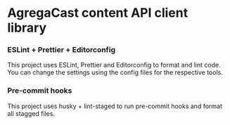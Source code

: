 # AgregaCast content API client library

### ESLint + Prettier + Editorconfig

This project uses ESLint, Prettier and Editorconfig to format and lint code. You can change the settings using the config files for the respective tools.

### Pre-commit hooks

This project uses husky + lint-staged to run pre-commit hooks and format all stagged files.
